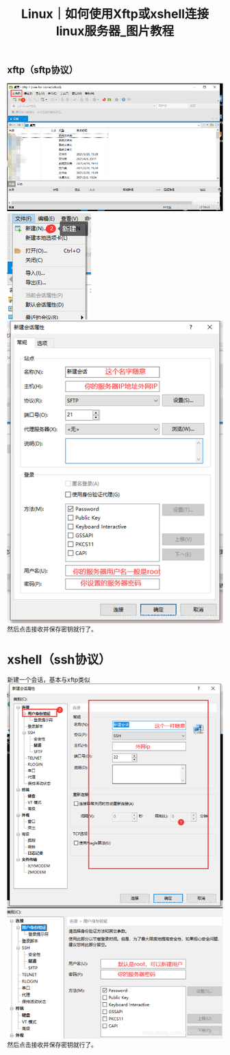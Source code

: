 ﻿---
layout: post
title: Linux｜如何使用Xftp或xshell连接linux服务器_图片教程
categories: [Linux]
description: 如何使用Xftp或xshell连接linux服务器_图片教程
keywords: Linux, 服务器
mermaid: false
sequence: false
flow: false
mathjax: false
mindmap: false
mindmap2: false
---

## xftp（sftp协议）
![Alt Text](/images/posts/2021041919215284.png)
![Alt Text](/images/posts/20210419192341329.png)
![Alt Text](/images/posts/20210419192749191.png)
然后点击接收并保存密钥就行了。


# xshell（ssh协议）
新建一个会话，基本与xftp类似
![Alt Text](/images/posts/20210419192952745.png)
![Alt Text](/images/posts/20210419193121865.png)
然后点击接收并保存密钥就行了。

